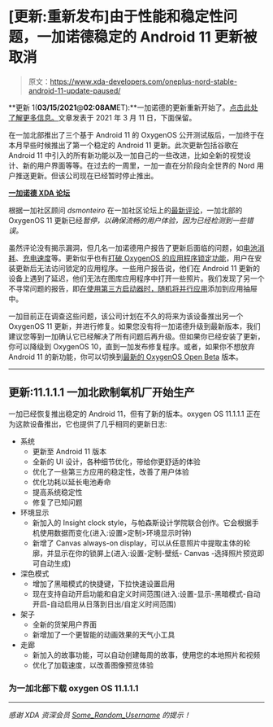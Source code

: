 # [更新:重新发布]由于性能和稳定性问题，一加诺德稳定的 Android 11 更新被取消

> 原文：<https://www.xda-developers.com/oneplus-nord-stable-android-11-update-paused/>

**更新 1(****03/15/2021****@****02:08AM****ET):**一加诺德的更新重新开始了。[点击此处了解更多信息。](#update1)文章发表于 2021 年 3 月 11 日，下面保留。

在一加北部推出了三个基于 Android 11 的 OxygenOS 公开测试版后，一加终于在本月早些时候推出了第一个稳定的 Android 11 更新。此次更新包括谷歌在 Android 11 中引入的所有新功能以及一加自己的一些改进，比如全新的视觉设计、新的用户界面等等。在过去的一周里，一加一直在分阶段向全世界的 Nord 用户推送更新。但该公司现在已经暂时停止推出。

**[一加诺德 XDA 论坛](https://forum.xda-developers.com/c/oneplus-nord.11081/)**

根据一加社区顾问 *dsmonteiro* 在一加社区论坛上的[最新评论](https://forums.oneplus.com/threads/oxygenos-11-for-the-oneplus-nord.1395954/page-274#post-22857820)，一加北部的 OxygenOS 11 更新已经*暂停，以确保流畅的用户体验，因为已经检测到一些错误。*

虽然评论没有揭示漏洞，但几名一加诺德用户报告了更新后面临的问题，如[电池消耗](https://forums.oneplus.com/threads/battery-drain-is-huge-after-the-update-oxygen-os-11-ac01da.1400592/)、[充电速度](https://forums.oneplus.com/threads/nord-not-warp-charging.1400431/)等。更新似乎也有[打破 OxygenOS 的应用程序锁定功能](https://forums.oneplus.com/threads/app-locker-not-opening-with-pin-after-update.1400473/)，用户在安装更新后无法访问锁定的应用程序。一些用户报告说，他们在 Android 11 更新的设备上遇到了延迟，他们无法在图库应用程序中打开一些照片。我们发现了另一个不寻常问题的报告，即[在使用第三方启动器时，随机将并行应用](https://forums.oneplus.com/threads/parallel-app-appears-randomly-on-third-party-launcher.1400584/)添加到应用抽屉中。

一加目前正在调查这些问题，该公司计划在不久的将来为该设备推出另一个 OxygenOS 11 更新，并进行修复。如果您没有将一加诺德升级到最新版本，我们建议您等到一加确认它已经解决了所有问题后再升级。但如果你已经安装了更新，你可以降级到 OxygenOS 10，直到一加发布修复程序。或者，如果你不想放弃 Android 11 的新功能，你可以切换到[最新的 OxygenOS Open Beta](https://www.xda-developers.com/oneplus-nord-oxygenos-open-beta-4/) 版本。

* * *

## 更新:11.1.1.1 一加北欧制氧机厂开始生产

一加已经恢复推出稳定的 Android 11，但有了新的版本。oxygen OS 11.1.1.1 正在为这款设备推出，它也提供了几乎相同的更新日志:

*   系统
    *   更新至 Android 11 版本
    *   全新的 UI 设计，各种细节优化，带给你更舒适的体验
    *   优化了一些第三方应用的稳定性，改善了用户体验
    *   优化功耗以延长电池寿命
    *   提高系统稳定性
    *   修复了已知问题
*   环境显示
    *   新加入的 Insight clock style，与帕森斯设计学院联合创作。它会根据手机使用数据而变化(进入:设置>定制>环境显示时钟)
    *   新增了 Canvas always-on display，可以从任意照片中提取主体的轮廓，并显示在你的锁屏上(进入:设置-定制-壁纸- Canvas -选择照片预览即可自动生成)
*   深色模式
    *   增加了黑暗模式的快捷键，下拉快速设置启用
    *   现在支持自动开启功能和自定义时间范围(进入:设置-显示-黑暗模式-自动开启-自动启用从日落到日出/自定义时间范围)
*   架子
    *   全新的货架用户界面
    *   新增加了一个更智能的动画效果的天气小工具
*   走廊
    *   新加入的故事功能，可以自动创建每周的故事，使用您的本地照片和视频
    *   优化了加载速度，以改善图像预览体验

### 为一加北部下载 oxygen OS 11.1.1.1

* * *

*感谢 XDA 资深会员 [Some_Random_Username](https://forum.xda-developers.com/m/some_random_username.8234677/) 的提示！*